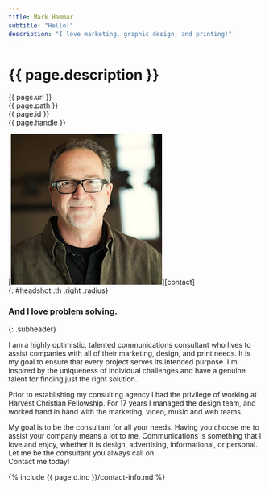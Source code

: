 ```yaml
---
title: Mark Hammar
subtitle: "Hello!"
description: "I love marketing, graphic design, and printing!" 
---
```

# {{ page.description }}

{{ page.url }}  
{{ page.path }}  
{{ page.id }}  
{{ page.handle }}  

[![mark][headshot]][contact]  
{: #headshot .th .right .radius}

### And I love problem solving.  
{: .subheader}

<div class="text-justify">
I am a highly optimistic, talented communications consultant who lives to assist companies with all of their marketing, design, and print needs. It is my goal to ensure that every project serves its intended purpose. I'm inspired by the uniqueness of individual challenges and have a genuine talent for finding just the right solution.  

Prior to establishing my consulting agency I had the privilege of working at Harvest Christian Fellowship. For 17 years I managed the design team, and worked hand in hand with the marketing, video, music and web teams.  

My goal is to be the consultant for all your needs. Having you choose me to assist your company means a lot to me. Communications is something that I love and enjoy, whether it is design, advertising, informational, or personal. Let me be the consultant you always call on.  
Contact me today!  
</div>

{% include {{ page.d.inc }}/contact-info.md %}

[headshot]: img/mark-hammar.jpg "Contact Mark Hammar"  
